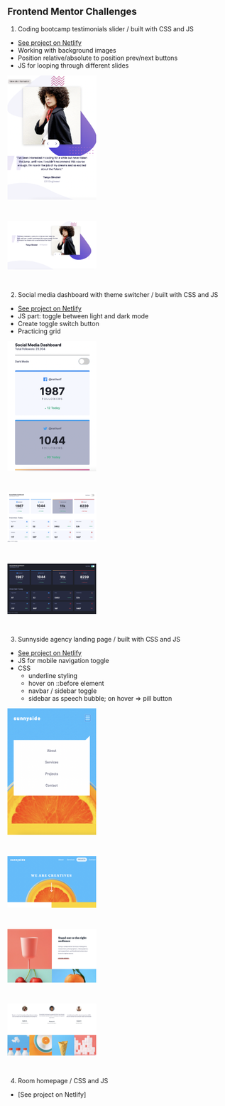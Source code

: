 ## Frontend Mentor Challenges

1. Coding bootcamp testimonials slider / built with CSS and JS

- [See project on Netlify](https://sweta-fm-testemonial-slider.netlify.app)
- Working with background images
- Position relative/absolute to position prev/next buttons
- JS for looping through different slides
<p align-items: center>
    <img src='./images/Screenshot-testimonial-01.png' width='200'>
</p>
<br/>

<p align-items: center>
    <img src='./images/Screenshot-testimonial-02.png' width='200'>
</p>
<br/>

2. Social media dashboard with theme switcher / built with CSS and JS

- [See project on Netlify](https://sweta-fm-social-media-dashboard-with-theme-switcher.netlify.app)
- JS part: toggle between light and dark mode
- Create toggle switch button
- Practicing grid

<p align-items: center>
    <img src='./images/Screenshot-toggle-01.png' width='200'>
</p>
<br/>

<p align-items: center>
    <img src='./images/Screenshot-toggle-02.png' width='200'>
</p>
<br/>

<p align-items: center>
    <img src='./images/Screenshot-toggle-03.png' width='200'>
</p>
<br/>

3. Sunnyside agency landing page / built with CSS and JS

- [See project on Netlify](https://sweta-fm-sunnyside-agancy.netlify.app)
- JS for mobile navigation toggle
- CSS
  - underline styling
  - hover on ::before element
  - navbar / sidebar toggle
  - sidebar as speech bubble; on hover => pill button

<p align-items: center>
    <img src='./images/Screenshot-agency-01.png' width='200'>
</p>
<br/>
<p align-items: center>
    <img src='./images/Screenshot-agency-02.png' width='200'>
</p>
<br/>
<p align-items: center>
    <img src='./images/Screenshot-agency-03.png' width='200'>
</p>
<br/>
<p align-items: center>
    <img src='./images/Screenshot-agency-04.png' width='200'>
</p>
<br/>

4. Room homepage / CSS and JS

- [See project on Netlify]


